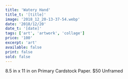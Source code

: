 ```yaml
---
title: 'Watery Hand'
title_t: '[title]'
image: '2018_12_20-13-37-54.webp'
date: '2018/12/20'
date_t: '[date]'
tags: ['art', 'artwork', 'collage']
price: '100'
excerpt: 'art'
available: false
print: false
sold: false
---
```


8.5 in x 11 in on Primary Cardstock Paper.
\$50 Unframed
